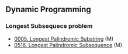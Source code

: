 ## Dynamic Programming
### Longest Subsequece problem
- [0005. Longest Palindromic Substring](Solutions/5.LongestPalindromicSubstring.py) (M)
- [0516. Longest Palindromic Subsequence](Solutions/516.LongestPalindromicSubsequence.py) (M)
